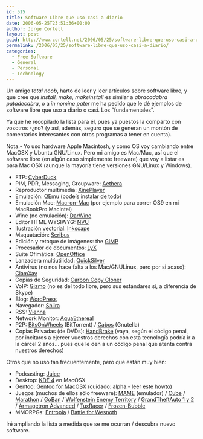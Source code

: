 ```yaml
---
id: 515
title: Software Libre que uso casi a diario
date: 2006-05-25T23:51:36+00:00
author: Jorge Cortell
layout: post
guid: http://www.cortell.net/2006/05/25/software-libre-que-uso-casi-a-diario/
permalink: /2006/05/25/software-libre-que-uso-casi-a-diario/
categories:
  - Free Software
  - General
  - Personal
  - Technology
---
```

Un amigo _total noob_, harto de leer y leer artí­culos sobre software libre, y que cree que _install, make, makeinstall_ es similar a _abracadabra patadecabra_, o a _in nomine pater_ me ha pedido que le dé ejemplos de software libre que uso a diario o casi. Los &#8220;fundamentales&#8221;.
  
Ya que he recopilado la lista para él, pues ya puestos la comparto con vosotros -¿no? (y así­, además, seguro que se generan un montón de comentarios interesantes con otros programas a tener en cuenta).

Nota.- Yo uso hardware Apple Macintosh, y como OS voy cambiando entre MacOSX y Ubuntu GNU/Linux. Pero mi amigo es Mac/Mac, así­ que el software libre (en algún caso simplemente freeware) que voy a listar es para Mac OSX (aunque la mayorí­a tiene versiones GNU/Linux y Windows).

  * FTP: <a target="_blank" title="CyberDuck" href="http://cyberduck.ch/">CyberDuck</a>
  * PIM, PDR, Messaging, Groupware: <a target="_blank" title="Aethera" href="http://www.thekompany.com/projects/aethera">Aethera</a>
  * Reproductor multimedia: <a target="_blank" title="XinePlayer" href="http://developer.berlios.de/project/showfiles.php?group_id=3329">XinePlayer</a>
  * Emulación: <a target="_blank" title="QEmu" href="http://fabrice.bellard.free.fr/qemu/">QEmu</a> (podeí­s instalar <a target="_blank" title="oszoo" href="http://free.oszoo.org/download.html">de todo</a>)
  * Emulación Mac: <a target="_blank" title="Mac-on-Mac" href="http://maconmac.bastix.net/">Mac-on-Mac</a> (por ejemplo para correr OS9 en mi MacBookPro MacIntel)
  * Wine (no emulación): <a target="_blank" title="DarWine" href="http://darwine.opendarwin.org/index.php">DarWine</a>
  * Editor HTML WYSIWYG: <a target="_blank" title="NVU" href="http://www.nvu.com/index.php">NVU</a>
  * Ilustración vectorial: <a target="_blank" title="Inkscape" href="http://www.inkscape.org/">Inkscape</a>
  * Maquetación: <a target="_blank" title="Scribus" href="http://www.scribus.net/">Scribus</a>
  * Edición y retoque de imágenes: the <a target="_blank" title="GIMP" href="http://www.gimp.org/macintosh/">GIMP</a>
  * Procesador de documentos: <a target="_blank" title="LyX" href="http://www.lyx.org/">LyX</a>
  * Suite Ofimática: <a target="_blank" title="OpenOffice" href="http://www.openoffice.org/">OpenOffice</a>
  * Lanzadera multiutilidad: <a target="_blank" title="QuickSilver" href="http://quicksilver.blacktree.com/">QuickSilver</a>
  * Antivirus (no nos hace falta a los Mac/GNULinux, pero por si acaso): <a target="_blank" title="ClamXav" href="http://www.markallan.co.uk/clamXav/">ClamXav</a>
  * Copias de Seguridad: <a target="_blank" title="Carbon Copy Cloner" href="http://www.bombich.com/software/ccc.html">Carbon Copy Cloner</a>
  * VoIP: <a target="_blank" title="Gizmo" href="http://www.gizmoproject.com/">Gizmo</a> (no es del todo libre, pero sus estándares sí­, a diferencia de Skype)
  * Blog: <a target="_blank" title="WordPress" href="http://wordpress.org/">WordPress</a>
  * Navegador: <a target="_blank" title="Shiira" href="http://hmdt-web.net/shiira/en">Shiira</a>
  * RSS: <a target="_blank" title="Vienna" href="http://www.opencommunity.co.uk/vienna2.html">Vienna</a>
  * Network Monitor: <a target="_blank" title="AquaEthereal" href="http://aquaethereal.sourceforge.net">AquaEthereal</a>
  * P2P: <a target="_blank" title="BitsOnWheels" href="http://www.bitsonwheels.com/">BitsOnWheels</a> (BitTorrent) / <a target="_blank" title="Cabos" href="http://cabos.sourceforge.jp/index.html.es">Cabos</a> (Gnutella)
  * Copias Privadas (de DVDs): <a target="_blank" title="handbrake" href="http://handbrake.m0k.org/">HandBrake</a> (vaya, según el código penal, por incitaros a ejercer vuestros derechos con esta tecnologí­a podrí­a ir a la cárcel 2 años&#8230; pues que le den a un código penal que atenta contra nuestros derechos)

Otros que no uso tan frecuentemente, pero que están muy bien:

  * Podcasting: <a target="_blank" title="Juice" href="http://juicereceiver.sourceforge.net/index.php">Juice</a>
  * Desktop: <a target="_blank" title="KDE4 en MacOSX" href="http://kde.opendarwin.org/">KDE 4</a> en MacOSX
  * Gentoo: <a target="_blank" title="Gentoo for MacOSX" href="http://metadistribution.org/macos/">Gentoo for MacOSX</a> (cuidado: alpha.- leer este <a target="_blank" title="Gentoo on MacOSX howto" href="http://gentoo-wiki.com/Gentoo_for_Mac_OS_X">howto</a>)
  * Juegos (muchos de ellos sólo freeware): <a target="_blank" title="MAME" href="http://www.mame.net/">MAME</a> (emulador) / <a target="_blank" title="Cube" href="http://www.cubeengine.com/">Cube</a> / <a target="_blank" title="Marathon" href="http://sourceforge.net/projects/marathon/">Marathon</a> / <a target="_blank" title="GoBan" href="http://www.sente.ch/software/goban/">GoBan</a> / <a target="_blank" title="Wolfestein" href="http://games.activision.com/games/wolfenstein/">Wolfenstein Enemy Territory</a> / <a target="_blank" title="GTA" href="http://www.rockstargames.com/classics/">GrandTheftAuto 1 y 2</a> / <a target="_blank" title="Armagetron" href="http://armagetronad.net/downloads.php">Armagetron Advanced</a> / <a target="_blank" title="TuxRacer" href="http://tuxracer.sourceforge.net/">TuxRacer</a> / <a target="_blank" title="FrozenBubble" href="http://www.frozen-bubble.org/">Frozen-Bubble</a>
  * MMORPGs: <a target="_blank" title="Entropia" href="http://www.entropiauniverse.com/en/rich/5000.html">Entropia</a> / <a target="_blank" title="Wesnoth" href="http://www.wesnoth.org/">Battle for Wesnoth</a><a target="_blank" title="FrozenBubble" href="http://www.frozen-bubble.org/"><br /> </a>

Iré ampliando la lista a medida que se me ocurran / descubra nuevo software.